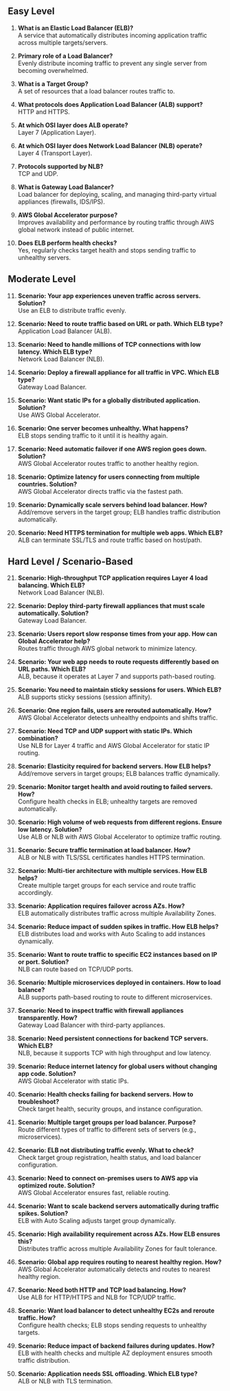 ## Easy Level

1. **What is an Elastic Load Balancer (ELB)?**  
   A service that automatically distributes incoming application traffic across multiple targets/servers.

2. **Primary role of a Load Balancer?**  
   Evenly distribute incoming traffic to prevent any single server from becoming overwhelmed.

3. **What is a Target Group?**  
   A set of resources that a load balancer routes traffic to.

4. **What protocols does Application Load Balancer (ALB) support?**  
   HTTP and HTTPS.

5. **At which OSI layer does ALB operate?**  
   Layer 7 (Application Layer).

6. **At which OSI layer does Network Load Balancer (NLB) operate?**  
   Layer 4 (Transport Layer).

7. **Protocols supported by NLB?**  
   TCP and UDP.

8. **What is Gateway Load Balancer?**  
   Load balancer for deploying, scaling, and managing third-party virtual appliances (firewalls, IDS/IPS).

9. **AWS Global Accelerator purpose?**  
   Improves availability and performance by routing traffic through AWS global network instead of public internet.

10. **Does ELB perform health checks?**  
    Yes, regularly checks target health and stops sending traffic to unhealthy servers.

## Moderate Level

11. **Scenario: Your app experiences uneven traffic across servers. Solution?**  
    Use an ELB to distribute traffic evenly.

12. **Scenario: Need to route traffic based on URL or path. Which ELB type?**  
    Application Load Balancer (ALB).

13. **Scenario: Need to handle millions of TCP connections with low latency. Which ELB type?**  
    Network Load Balancer (NLB).

14. **Scenario: Deploy a firewall appliance for all traffic in VPC. Which ELB type?**  
    Gateway Load Balancer.

15. **Scenario: Want static IPs for a globally distributed application. Solution?**  
    Use AWS Global Accelerator.

16. **Scenario: One server becomes unhealthy. What happens?**  
    ELB stops sending traffic to it until it is healthy again.

17. **Scenario: Need automatic failover if one AWS region goes down. Solution?**  
    AWS Global Accelerator routes traffic to another healthy region.

18. **Scenario: Optimize latency for users connecting from multiple countries. Solution?**  
    AWS Global Accelerator directs traffic via the fastest path.

19. **Scenario: Dynamically scale servers behind load balancer. How?**  
    Add/remove servers in the target group; ELB handles traffic distribution automatically.

20. **Scenario: Need HTTPS termination for multiple web apps. Which ELB?**  
    ALB can terminate SSL/TLS and route traffic based on host/path.

## Hard Level / Scenario-Based

21. **Scenario: High-throughput TCP application requires Layer 4 load balancing. Which ELB?**  
    Network Load Balancer (NLB).

22. **Scenario: Deploy third-party firewall appliances that must scale automatically. Solution?**  
    Gateway Load Balancer.

23. **Scenario: Users report slow response times from your app. How can Global Accelerator help?**  
    Routes traffic through AWS global network to minimize latency.

24. **Scenario: Your web app needs to route requests differently based on URL paths. Which ELB?**  
    ALB, because it operates at Layer 7 and supports path-based routing.

25. **Scenario: You need to maintain sticky sessions for users. Which ELB?**  
    ALB supports sticky sessions (session affinity).

26. **Scenario: One region fails, users are rerouted automatically. How?**  
    AWS Global Accelerator detects unhealthy endpoints and shifts traffic.

27. **Scenario: Need TCP and UDP support with static IPs. Which combination?**  
    Use NLB for Layer 4 traffic and AWS Global Accelerator for static IP routing.

28. **Scenario: Elasticity required for backend servers. How ELB helps?**  
    Add/remove servers in target groups; ELB balances traffic dynamically.

29. **Scenario: Monitor target health and avoid routing to failed servers. How?**  
    Configure health checks in ELB; unhealthy targets are removed automatically.

30. **Scenario: High volume of web requests from different regions. Ensure low latency. Solution?**  
    Use ALB or NLB with AWS Global Accelerator to optimize traffic routing.

31. **Scenario: Secure traffic termination at load balancer. How?**  
    ALB or NLB with TLS/SSL certificates handles HTTPS termination.

32. **Scenario: Multi-tier architecture with multiple services. How ELB helps?**  
    Create multiple target groups for each service and route traffic accordingly.

33. **Scenario: Application requires failover across AZs. How?**  
    ELB automatically distributes traffic across multiple Availability Zones.

34. **Scenario: Reduce impact of sudden spikes in traffic. How ELB helps?**  
    ELB distributes load and works with Auto Scaling to add instances dynamically.

35. **Scenario: Want to route traffic to specific EC2 instances based on IP or port. Solution?**  
    NLB can route based on TCP/UDP ports.

36. **Scenario: Multiple microservices deployed in containers. How to load balance?**  
    ALB supports path-based routing to route to different microservices.

37. **Scenario: Need to inspect traffic with firewall appliances transparently. How?**  
    Gateway Load Balancer with third-party appliances.

38. **Scenario: Need persistent connections for backend TCP servers. Which ELB?**  
    NLB, because it supports TCP with high throughput and low latency.

39. **Scenario: Reduce internet latency for global users without changing app code. Solution?**  
    AWS Global Accelerator with static IPs.

40. **Scenario: Health checks failing for backend servers. How to troubleshoot?**  
    Check target health, security groups, and instance configuration.

41. **Scenario: Multiple target groups per load balancer. Purpose?**  
    Route different types of traffic to different sets of servers (e.g., microservices).

42. **Scenario: ELB not distributing traffic evenly. What to check?**  
    Check target group registration, health status, and load balancer configuration.

43. **Scenario: Need to connect on-premises users to AWS app via optimized route. Solution?**  
    AWS Global Accelerator ensures fast, reliable routing.

44. **Scenario: Want to scale backend servers automatically during traffic spikes. Solution?**  
    ELB with Auto Scaling adjusts target group dynamically.

45. **Scenario: High availability requirement across AZs. How ELB ensures this?**  
    Distributes traffic across multiple Availability Zones for fault tolerance.

46. **Scenario: Global app requires routing to nearest healthy region. How?**  
    AWS Global Accelerator automatically detects and routes to nearest healthy region.

47. **Scenario: Need both HTTP and TCP load balancing. How?**  
    Use ALB for HTTP/HTTPS and NLB for TCP/UDP traffic.

48. **Scenario: Want load balancer to detect unhealthy EC2s and reroute traffic. How?**  
    Configure health checks; ELB stops sending requests to unhealthy targets.

49. **Scenario: Reduce impact of backend failures during updates. How?**  
    ELB with health checks and multiple AZ deployment ensures smooth traffic distribution.

50. **Scenario: Application needs SSL offloading. Which ELB type?**  
    ALB or NLB with TLS termination.
